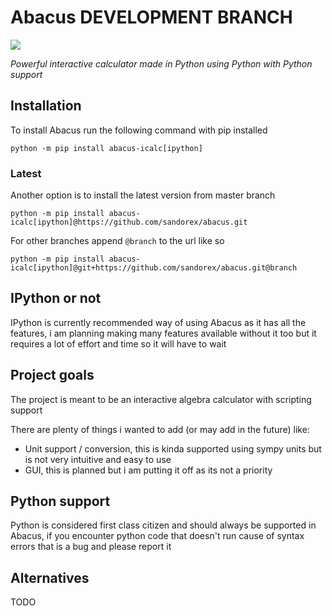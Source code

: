 # Abacus DEVELOPMENT BRANCH

![](https://img.shields.io/badge/DEV-Here%20be%20dragons-critical?style=for-the-badge)

*Powerful interactive calculator made in Python using Python with Python support*

## Installation
To install Abacus run the following command with pip installed

```shell
python -m pip install abacus-icalc[ipython]
```

### Latest
Another option is to install the latest version from master branch
```shell
python -m pip install abacus-icalc[ipython]@https://github.com/sandorex/abacus.git
```

For other branches append `@branch` to the url like so
```shell
python -m pip install abacus-icalc[ipython]@git+https://github.com/sandorex/abacus.git@branch
```

## IPython or not
IPython is currently recommended way of using Abacus as it has all the features, i am planning making many features available without it too but it requires a lot of effort and time so it will have to wait

## Project goals
The project is meant to be an interactive algebra calculator with scripting support

There are plenty of things i wanted to add (or may add in the future) like:
- Unit support / conversion, this is kinda supported using sympy units but is not very intuitive and easy to use
- GUI, this is planned but i am putting it off as its not a priority

## Python support
Python is considered first class citizen and should always be supported in Abacus, if you encounter python code that doesn't run cause of syntax errors that is a bug and please report it

## Alternatives
TODO
